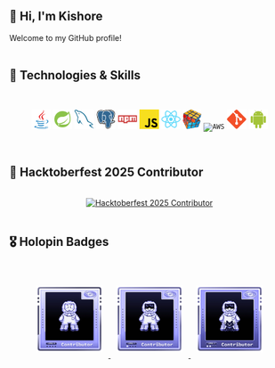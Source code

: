## 👋 Hi, I'm Kishore  

Welcome to my GitHub profile!  
 <br>

## 🚀 Technologies & Skills  
<br>
<p align="center">
  <code><img title="Java" height="35" src="images/java-original.svg"></code>
  <code><img title="Spring Boot" height="35" src="images/Springboot.svg"></code>
  <code><img title="MySQL" height="35" src="images/mysql.svg"></code>
  <code><img title="PostgreSQL" height="35" src="images/postgresql.svg"></code>
  <code><img title="npm" height="35" src="images/npm.svg"></code>
  <code><img title="JavaScript" height="35" src="images/javascript.svg"></code>
  <code><img title="React" height="35" src="images/react-original.svg"></code>
  <code><img title="Problem Solving" height="35" src="images/problemSolving.png"></code>
  <code><img title="AWS" height="32" src="images/aws1.svg"></code>
  <code><img title="Git" height="35" src="images/git-original.svg"></code>
  <code><img title="Android" height="35" src="images/android.svg"></code>
</p>

<br>

## 🏅 Hacktoberfest 2025 Contributor  
<br>
<div align="center">
  <a href="https://cloud.layer5.io/user/dfe979f6-6afb-4c6e-aa4a-bff78249c988?tab=badges&badge=hacktoberfest25">
    <img width="170px" height="254px" src="https://badges.layer5.io/assets/badges/hacktoberfest-contributor-2025/hacktoberfest2025-badge.png" alt="Hacktoberfest 2025 Contributor"/>
  </a>
</div>
<br>


## 🎖️ Holopin Badges    
<br>
<p align="center">
  <a href="https://www.holopin.io/hacktoberfest2025/userbadge/cmfy2fl7l000ijp04jzbs8mr8" target="_blank">
    <img src="images/badges/lvl0-human.webp" width="120" height="120" alt="Level 0 Human Badge" style="margin:10px;" hspace="8">
  </a>
  <a href="https://www.holopin.io/hacktoberfest2025/userbadge/cmgi1oa31002yif047rl51t49" target="_blank">
    <img src="images/badges/lvl1-human.webp" width="120" height="120" alt="Level 1 Human Badge" style="margin:10px;" hspace="8">
  </a>
 <a href="https://www.holopin.io/hacktoberfest2025/userbadge/cmglpbur50041l204fmkxsuxf" target="_blank">
    <img src="images/badges/lvl2-human.webp" width="120" height="120" alt="Level 2 Human Badge" style="margin:10px;" hspace="8">
  </a>
</p>

  <!-- Uncomment below lines as you earn higher levels -->
  <!--
  <a href="https://www.holopin.io/hacktoberfest2025/userbadge/cmgi79ht7004gjr04p8uesi4s" target="_blank"><img src="images/lvl2-human.webp" width="130" height="130" alt="Level 2 Human Badge" hspace="7.5"></a>
  <a href="https://www.holopin.io/hacktoberfest2025/userbadge/cmgi79yol000ylg042fxx8b0d" target="_blank"><img src="images/lvl3-human.webp" width="130" height="130" alt="Level 3 Human Badge" hspace="7.5"></a>
  <a href="https://www.holopin.io/hacktoberfest2025/userbadge/cmgiaiqhx0064ju04bmu6tbfr" target="_blank"><img src="images/lvl4-human.webp" width="130" height="130" alt="Level 4 Human Badge" hspace="7.5"></a>
  <a href="https://www.holopin.io/hacktoberfest2025/userbadge/cmgj1ia0o002njr04wddv1hc8" target="_blank"><img src="images/lvl5-human.webp" width="130" height="130" alt="Level 5 Human Badge" hspace="7.5"></a>
  -->
</div>
